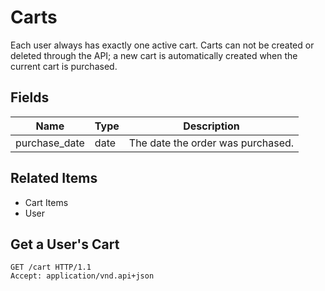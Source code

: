 # Carts

Each user always has exactly one active cart. Carts can not be created or deleted through the API; a new cart is automatically created when the current cart is purchased.

## Fields

| Name | Type | Description |
|------|------|-------------|
| purchase_date | date | The date the order was purchased. |

## Related Items

* Cart Items
* User

## Get a User's Cart

```http
GET /cart HTTP/1.1
Accept: application/vnd.api+json
```
